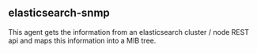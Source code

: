## elasticsearch-snmp

This agent gets the information from an elasticsearch cluster / node REST api and maps this information into a MIB tree.

